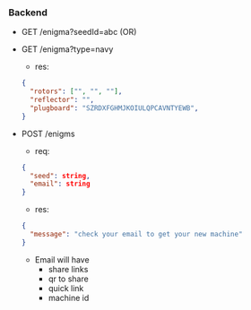 ### Backend
- GET /enigma?seedId=abc (OR)
- GET /enigma?type=navy
  - res: 
  ```json
  {
    "rotors": ["", "", ""],
    "reflector": "",
    "plugboard": "SZRDXFGHMJKOIULQPCAVNTYEWB",
  }
  ```

- POST /enigms
  - req:
  ```json
  {
    "seed": string,
    "email": string
  }
  ```
  - res: 
  ```json
  {
    "message": "check your email to get your new machine"
  }
  ```
  - Email will have
    - share links
    - qr to share
    - quick link
    - machine id